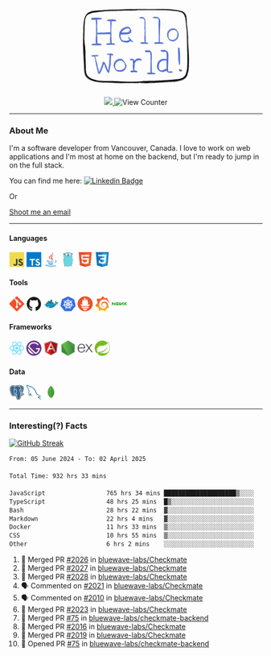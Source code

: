 <div align="center">
    <img src="./img/hello_world.webp" height="200px" width="">
    <div>
        <a href="https://www.linkedin.com/in/ajhollid">
            <img src="https://img.shields.io/badge/LinkedIn-blue"/>
        </a>
        <img src="https://komarev.com/ghpvc/?username=ajhollid&color=yellow" alt="View Counter">
    </div>
</div>

---

### About Me

I'm a software developer from Vancouver, Canada. I love to work on web applications and I'm most at home on the backend, but I'm ready to jump in on the full stack.

You can find me here: [![Linkedin Badge](https://img.shields.io/badge/-ajhollid-blue?style=flat&logo=Linkedin&logoColor=white)](https://www.linkedin.com/in/ajhollid)

Or

[Shoot me an email](mailto:ajhollid@gmail.com)

---

#### Languages

<div>
    <img src="./img/devicons/javascript-original.svg" width=30 height=30 alt="JavaScript">
    <img src="/img/devicons/typescript-original.svg" width=30 height=30 alt="TypeScript">
    <img src="./img/devicons/java-original.svg" width=30 height=30 alt="Java">
    <img src="./img/devicons/go-original.svg" width=30 height=30 alt="Golang">
    <img src="./img/devicons/html5-original.svg" width=30 height=30 alt="HTML 5">
    <img src="./img/devicons/css3-original.svg" width=30 height=30 alt="CSS 3">
</div>

#### Tools

<div>
    <img src="./img/devicons/git-original.svg" width=30 height=30 alt="Git">
    <img src="./img/devicons/github-original.svg" width=30 height=30 alt="Github">
    <img src="./img/devicons/docker-original.svg" width=30 
    height=30 alt="Docker">
    <img src="./img/devicons/kubernetes-original.svg" width=30 height=30 alt="K8">
    <img src="./img/devicons/prometheus-original.svg" width=30 height=30 alt="Prometheus">
    <img src="./img/devicons/grafana-original.svg" width=30 height=30 alt="Grafana">
    <img src="./img/devicons/nginx-original.svg" width=30 height=30 alt="Nginx">
</div>

#### Frameworks

<div>
    <img src="./img/devicons/react-original.svg" width=30 height=30 alt="React">
    <img src="./img/devicons/gatsby-original.svg" width=30 height=30 alt="Gatsby">
    <img src="./img/devicons/angularjs-original.svg" width=30 height=30 alt="AngularJS">
    <img src="./img/devicons/nodejs-original.svg" width=30 height=30 alt="NodeJS">
    <img src="./img/devicons/express-original.svg" width=30 height=30 alt="Express">
    <img src="./img/devicons/spring-original.svg" width=30 height=30 alt="Spring">
</div>

#### Data

<div>
    <img src="./img/devicons/postgresql-original.svg" width=30 height=30 alt="Postgresql">
    <img src="./img/devicons/mysql-original.svg" width=30 height=30 alt="Mysql">
    <img src="./img/devicons/mongodb-original.svg" width=30 height=30 alt="MongoDB">
</div>

---

### Interesting(?) Facts

[![GitHub Streak](http://github-readme-streak-stats.herokuapp.com?user=ajhollid)](https://git.io/streak-stats)

 <!--START_SECTION:waka-->

```txt
From: 05 June 2024 - To: 02 April 2025

Total Time: 932 hrs 33 mins

JavaScript                 765 hrs 34 mins ████████████████████▒░░░░   81.57 %
TypeScript                 48 hrs 25 mins  █▒░░░░░░░░░░░░░░░░░░░░░░░   05.16 %
Bash                       28 hrs 22 mins  ▓░░░░░░░░░░░░░░░░░░░░░░░░   03.02 %
Markdown                   22 hrs 4 mins   ▓░░░░░░░░░░░░░░░░░░░░░░░░   02.35 %
Docker                     11 hrs 33 mins  ▒░░░░░░░░░░░░░░░░░░░░░░░░   01.23 %
CSS                        10 hrs 55 mins  ▒░░░░░░░░░░░░░░░░░░░░░░░░   01.16 %
Other                      6 hrs 2 mins    ░░░░░░░░░░░░░░░░░░░░░░░░░   00.64 %
```

<!--END_SECTION:waka-->


<!--START_SECTION:activity-->
1. 🎉 Merged PR [#2026](https://github.com/bluewave-labs/Checkmate/pull/2026) in [bluewave-labs/Checkmate](https://github.com/bluewave-labs/Checkmate)
2. 🎉 Merged PR [#2027](https://github.com/bluewave-labs/Checkmate/pull/2027) in [bluewave-labs/Checkmate](https://github.com/bluewave-labs/Checkmate)
3. 🎉 Merged PR [#2028](https://github.com/bluewave-labs/Checkmate/pull/2028) in [bluewave-labs/Checkmate](https://github.com/bluewave-labs/Checkmate)
4. 🗣 Commented on [#2021](https://github.com/bluewave-labs/Checkmate/issues/2021#issuecomment-2773240757) in [bluewave-labs/Checkmate](https://github.com/bluewave-labs/Checkmate)
5. 🗣 Commented on [#2010](https://github.com/bluewave-labs/Checkmate/pull/2010#issuecomment-2773112031) in [bluewave-labs/Checkmate](https://github.com/bluewave-labs/Checkmate)
6. 🎉 Merged PR [#2023](https://github.com/bluewave-labs/Checkmate/pull/2023) in [bluewave-labs/Checkmate](https://github.com/bluewave-labs/Checkmate)
7. 🎉 Merged PR [#75](https://github.com/bluewave-labs/checkmate-backend/pull/75) in [bluewave-labs/checkmate-backend](https://github.com/bluewave-labs/checkmate-backend)
8. 🎉 Merged PR [#2016](https://github.com/bluewave-labs/Checkmate/pull/2016) in [bluewave-labs/Checkmate](https://github.com/bluewave-labs/Checkmate)
9. 🎉 Merged PR [#2019](https://github.com/bluewave-labs/Checkmate/pull/2019) in [bluewave-labs/Checkmate](https://github.com/bluewave-labs/Checkmate)
10. 💪 Opened PR [#75](https://github.com/bluewave-labs/checkmate-backend/pull/75) in [bluewave-labs/checkmate-backend](https://github.com/bluewave-labs/checkmate-backend)
<!--END_SECTION:activity-->
